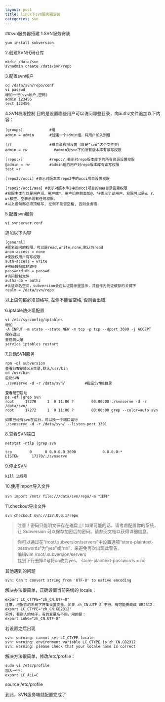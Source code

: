 ```yaml
---
layout: post
title: linux下svn服务器安装
categories: svn
---
```


##svn服务器搭建
1.SVN服务安装
```
yum install subversion
```
2.创建SVN代码仓库
```
mkdir /data/svn
svnadmin create /data/svn/repo
```
3.配置svn帐户
```
cd /data/svn/repo/conf
vi passwd
增加一行(svn帐户,密码)
admin 123456
test 123456
```
4.SVN权限控制
目的是设置哪些用户可以访问哪些目录，向authz文件追加以下内容：
```
[groups]            #组
admin = admin       #创建一个admin组，将用户加入到组

[/]                 #根目录权限设置（就是“svn”这个文件夹）
admin = rw            #admin对svn下的所有版本库有读写权限

[repo:/]            #repo:/,表示对repo版本库下的所有资源设置权限
@admin = rw         #admin组的用户对repo版本库有读写权限
test =r

[repo2:/occi] #表示对版本库repo2中的occi项目设置权限

[repo2:/occi/aaa] #表示对版本库2中的occi项目的aaa目录设置权限　　
#权限主体可以是用户组、用户或*，用户组在前面加@，*#表示全部用户。权限可以是w、r、wr和空，空表示没有任何权限。
#以上语句都必须顶格写, 左侧不能留空格, 否则会出错.
```
5.配置svn服务

```
vi svnserver.conf
```
追加以下内容
```
[general]
#匿名访问的权限，可以是read,write,none,默认为read
anon-access = none
#使授权用户有写权限
auth-access = write
#密码数据库的路径
password-db = passwd
#访问控制文件
authz-db = authz
#认证命名空间，subversion会在认证提示里显示，并且作为凭证缓存的关键字
realm = /data/svn/repo
```
以上语句都必须顶格写, 左侧不能留空格, 否则会出错.

6.iptable防火墙配置
```
vi /etc/sysconfig/iptables
增加
-A INPUT -m state --state NEW -m tcp -p tcp --dport 3690 -j ACCEPT
保存退出
重启防火墙
service iptables restart
```
7.启动SVN服务
```
rpm -ql subversion
查看SVN安装bin目录,默认/usr/bin
cd /usr/bin
启动SVN
./svnserve -d -r /data/svn/         #指定SVN根目录

查看是否启动
ps -ef |grep svn
root     17270     1  0 11:06 ?        00:00:00 ./svnserve -d -r /data/svn/
root     17272     1  0 11:06 ?        00:00:00 grep --color=auto svn

如果已经有svn在运行，可以换一个端口运行
./svnserve -d -r /data/svn/ --listen-port 3391
```
8.查看SVN端口
```
netstat -ntlp |grep svn

tcp        0      0 0.0.0.0:3690            0.0.0.0:*               LISTEN      17270/./svnserve   
```

9.停止SVN
```
kill 进程号
```

10.使用import导入文件
```
svn import /mnt/ file:///data/svn/repo/-m "注释"
```

11.checkout导出文件
```
svn checkout svn://127.0.0.1/repo
```


>注意！密码只能明文保存在磁盘上! 如果可能的话，请考虑配置你的系统，让 Subversion 可以保存加密后的密码。请参阅文档以获得详细信息。

>你可以通过在“/root/.subversion/servers”中设置选项“store-plaintext-passwords”为“yes”或“no”，来避免再次出现此警告。  
编辑vim /root/.subversion/servers    
找到下行去掉#号将on改为yes，
store-plaintext-passwords = no

其他遇到的问题
```
svn: Can't convert string from 'UTF-8' to native encoding 
```
解决办法很简单，正确设置当前系统的 locale：
```
export LC_CTYPE="zh_CN.UTF-8"
注意，根据你的系统字符集设置变量，如果 zh_CN.UTF-8 不行，有可能要改成 GB2312：
export LC_CTYPE="zh_CN.GB2312"
另外，看别人的帖子，有的变量名不同，用的是：
export LANG="zh_CN.UTF-8"
```
若设置之后出现
```
svn: warning: cannot set LC_CTYPE locale
svn: warning: environment variable LC_CTYPE is zh_CN.GB2312
svn: warning: please check that your locale name is correct
```

解决方法很简单，修改/etc/profile：
```
sudo vi /etc/profile
加入一行：
export LC_ALL=C
```
source /etc/profile

到此，SVN服务端就配置完成了
